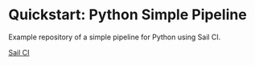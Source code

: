 # Quickstart: Python Simple Pipeline

Example repository of a simple pipeline for Python using Sail CI.

[Sail CI](https://sail.ci)

